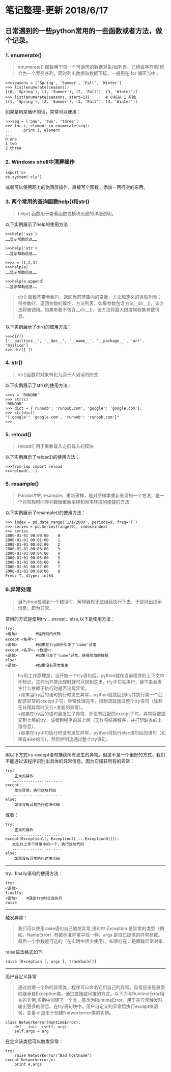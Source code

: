 # 笔记整理-更新 2018/6/17
## 日常遇到的一些python常用的一些函数或者方法，做个记录。
### 1. enumerate()
>enumerate() 函数用于将一个可遍历的数据对象(如列表、元组或字符串)组合为一个索引序列，同时列出数据和数据下标，一般用在 for 循环当中：

	>>>seasons = ['Spring', 'Summer', 'Fall', 'Winter']
	>>> list(enumerate(seasons))
	[(0, 'Spring'), (1, 'Summer'), (2, 'Fall'), (3, 'Winter')]
	>>> list(enumerate(seasons, start=1))       # 小标从 1 开始
	[(1, 'Spring'), (2, 'Summer'), (3, 'Fall'), (4, 'Winter')]
如果是用来循环的话，常常可以使用：

	>>>seq = ['one', 'two', 'three']
	>>> for i, element in enumerate(seq):
	...     print i, element
	... 
	0 one
	1 two
	2 three

### 2. Windows shell中清屏操作

	import os
	os.system('cls')

或者可以使用网上的伪清屏操作，直接写个函数，添加一百行空的东西。

### 3. 两个常用的查询函数help()和str()
>help() 函数用于查看函数或模块用途的详细说明。

以下实例展示了help的使用方法：

	>>>help('sys')             
	……显示帮助信息……
	 
	>>>help('str')             
	……显示帮助信息……
	 
	>>>a = [1,2,3]
	>>>help(a)                
	……显示帮助信息……
	 
	>>>help(a.append)     
	……显示帮助信息……

>dir() 函数不带参数时，返回当前范围内的变量、方法和定义的类型列表；带参数时，返回参数的属性、方法列表。如果参数包含方法__dir__()，该方法将被调用。如果参数不包含__dir__()，该方法将最大限度地收集参数信息。

以下实例展示了dir()的使用方法：

	>>>dir()   
	['__builtins__', '__doc__', '__name__', '__package__', 'arr', 'myslice']
	>>> dir([ ])    

### 4. str() 
>str()函数将对象转化为适于人阅读的形式

以下实例展示了str()的使用方法：

	>>>s = 'RUNOOB'
	>>> str(s)
	'RUNOOB'
	>>> dict = {'runoob': 'runoob.com', 'google': 'google.com'};
	>>> str(dict)
	"{'google': 'google.com', 'runoob': 'runoob.com'}"
	>>>

### 5. reload()
>reload() 用于重新载入之前载入的模块

以下实例展示了reload()的使用方法：

	>>>from imp import reload
	>>>reload(...)

### 5. resample()
>Pandas中的resample，重新采样，是对原样本重新处理的一个方法，是一个对常规时间序列数据重新采样和频率转换的便捷的方法

以下实例展示了resample()的使用方法：

	>>> index = pd.date_range('1/1/2000', periods=9, freq='T')
	>>> series = pd.Series(range(9), index=index)
	>>> series
	2000-01-01 00:00:00    0
	2000-01-01 00:01:00    1
	2000-01-01 00:02:00    2
	2000-01-01 00:03:00    3
	2000-01-01 00:04:00    4
	2000-01-01 00:05:00    5
	2000-01-01 00:06:00    6
	2000-01-01 00:07:00    7
	2000-01-01 00:08:00    8
	Freq: T, dtype: int64
	
### 6.异常处理
>当Python检测到一个错误时，解释器就无法继续执行下去，于是抛出提示信息，即为异常。

常用的方式是使用try....except...else,以下是使用方法：

	try:
	<语句>        #运行别的代码
	except <名字>：
	<语句>        #如果在try部份引发了'name'异常
	except <名字>，<数据>:
	<语句>        #如果引发了'name'异常，获得附加的数据
	else:
	<语句>        #如果没有异常发生

>try的工作原理是，当开始一个try语句后，python就在当前程序的上下文中作标记，这样当异常出现时就可以回到这里，try子句先执行，接下来会发生什么依赖于执行时是否出现异常。  
>+如果当try后的语句执行时发生异常，python就跳回到try并执行第一个匹配该异常的except子句，异常处理完毕，控制流就通过整个try语句（除非在处理异常时又引>发新的异常）。  
>+如果在try后的语句里发生了异常，却没有匹配的except子句，异常将被递交到上层的try，或者到程序的最上层（这样将结束程序，并打印缺省的出错信息）。  
>+如果在try子句执行时没有发生异常，python将执行else语句后的语句（如果有else的话），然后控制流通过整个try语句。  
---
用以下方式try-except语句捕获所有发生的异常。但这不是一个很好的方式，我们不能通过该程序识别出具体的异常信息。因为它捕获所有的异常：

	try:
	    正常的操作
	   ......................
	except:
	    发生异常，执行这块代码
	   ......................
	else:
	    如果没有异常执行这块代码

或者：

	try:
	    正常的操作
	   ......................
	except(Exception1[, Exception2[,...ExceptionN]]]):
	   发生以上多个异常中的一个，执行这块代码
	   ......................
	else:
	    如果没有异常执行这块代码
---
try...finally语句的使用方法：

	try:
	<语句>
	finally:
	<语句>    #退出try时总会执行
	raise
---
触发异常：

>我们可以使用raise语句自己触发异常,语句中 Exception 是异常的类型（例如，NameError）参数标准异常中任一种，args 是自已提供的异常参数。最后一个参数是可选的（在实践中很少使用），如果存在，是跟踪异常对象.

raise语法格式如下:
	
	raise [Exception [, args [, traceback]]]
---	
用户自定义异常

>通过创建一个新的异常类，程序可以命名它们自己的异常。异常应该是典型的继承自Exception类，通过直接或间接的方式。以下为与RuntimeError相关的实例,实例中创建了一个类，基类为RuntimeError，用于在异常触发时输出更多的信息。在try语句块中，用户自定义的异常后执行except块语句，变量 e 是用于创建Networkerror类的实例。

	class Networkerror(RuntimeError):
	    def __init__(self, arg):
		self.args = arg

在定义该类后可以触发异常：

	try:
	    raise Networkerror("Bad hostname")
	except Networkerror,e:
	    print e.args
